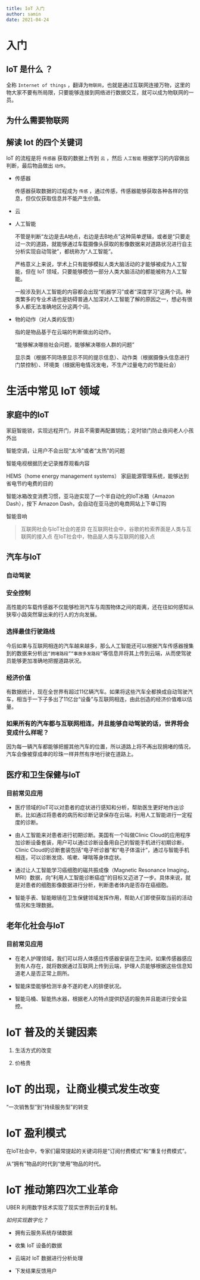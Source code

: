 ```yaml
title: IoT 入门
author: samin
date: 2021-04-24
```

# 入门

## IoT 是什么 ？

全称 `Internet of things` ，翻译为`物联网`，也就是通过互联网连接万物，这里的物大家不要有所局限，只要能够连接到网络进行数据交互，就可以成为物联网的一员。

## 为什么需要物联网

## 解读 Iot 的四个关键词

IoT 的流程是将 `传感器` 获取的数据上传到 `云` ，然后 `人工智能` 根据学习的内容做出判断，最后物品做出 `动作`。

- 传感器

    传感器获取数据的过程成为 `传感` ，通过传感，传感器能够获取各种各样的信息，但仅仅获取信息并不能产生价值。

- 云

- 人工智能

    不管是判断“左边是去A地点，右边是去B地点”这种简单逻辑，或者是“只要走过一次的道路，就能够通过车载摄像头获取的影像数据来对道路状况进行自主分析实现自动驾驶”，都统称为“人工智能”。
    
    严格意义上来说，学术上只有能够模拟人类大脑活动的才能够被成为人工智能，但在 IoT 领域，只要能够模仿一部分人类大脑活动的都能被称为人工智能。
    
    一般涉及到人工智能的内容都会出现“机器学习”或者“深度学习”这两个词。种类繁多的专业术语也是妨碍普通人加深对人工智能了解的原因之一，想必有很多人都无法准确地区分这两个词。

- 物的动作（对人类的反馈）
    
    指的是物品基于在云端的判断做出的动作。
  
    “能够解决哪些社会问题，能够解决哪些人群的问题”

    显示类（根据不同场景显示不同的提示信息）、动作类（根据摄像头信息进行门禁控制）、环境类（根据用电情况发电，不生产过量电力的节能社会）

# 生活中常见 IoT 领域

## 家庭中的IoT

家庭智能锁，实现远程开门，并且不需要再配置钥匙；定时锁门防止夜间老人小孩外出

智能空调，让用户不会出现“太冷”或者“太热”的问题

智能电视根据历史记录推荐观看内容

HEMS（home energy management systems） 家庭能源管理系统，能够达到省电节约电费的目的

智能冰箱改变消费习惯，亚马逊实现了一个半自动化的IoT冰箱（Amazon Dash），按下 Amazon Dash，会自动在亚马逊的电商网站上下单订购

智能音响

> 互联网社会与IoT社会的差异
> 在互联网社会中，谷歌的检索界面是人类与互联网的接入点
> 在IoT社会中，物品是人类与互联网的接入点

## 汽车与IoT

### 自动驾驶

### 安全控制

高性能的车载传感器不仅能够检测汽车与周围物体之间的距离，还在往如何感知从狭窄小路突然窜出来的行人的方向发展。

### 选择最佳行驶路线

今后如果与互联网相连的汽车越来越多，那么人工智能还可以根据汽车传感器搜集到的数据来分析出`“拥堵路段”“事故多发路段”`等信息并将其上传到云端，从而使驾驶员能够更加准确地把握道路状况。

### 经济价值

有数据统计，现在全世界有超过11亿辆汽车。如果将这些汽车全都换成自动驾驶汽车，相当于一下子多出了11亿台“设备”与互联网相连，由此创造的经济价值难以估量。

### 如果所有的汽车都与互联网相连，并且能够自动驾驶的话，世界将会变成什么样呢？

因为每一辆汽车都能够把握其他汽车的位置，所以道路上将不再出现拥堵的情况，汽车会像被穿成串的珍珠一样井然有序地行驶在道路上。

## 医疗和卫生保健与IoT

### 目前常见应用

- 医疗领域的IoT可以对患者的症状进行感知和分析，帮助医生更好地作出诊断。比如通过将患者的病历和诊断记录保存在云端，利用人工智能进行一定程度的诊断。

- 由人工智能来对患者进行初期诊断。美国有一个叫做Clinic Cloud的应用程序加诊断设备套装，用户可以通过诊断设备用自己的智能手机进行初期诊断，Clinic Cloud的诊断套装包括“电子听诊器”和“电子体温计”，通过与智能手机相连，可以诊断发烧、咳嗽、哮喘等身体症状。

- 通过让人工智能学习癌细胞的磁共振成像（Magnetic Resonance Imaging，MRI）数据，向“利用人工智能诊断癌症”的目标又迈进了一步。具体来说，就是对患者的细胞影像数据进行分析，判断患者体内是否存在癌细胞。

- 智能手表、智能眼镜在卫生保健领域发挥作用，帮助人们即使获取当前的活动情况和生理数据。

## 老年化社会与IoT

### 目前常见应用

- 在老人护理领域，我们可以将人体感应传感器安装在卫生间，如果传感器感应到有人存在，就将数据通过互联网上传到云端，护理人员能够根据这些信息知道老人是否正常上厕所。

- 智能床垫能够检测半身不遂的老人的排便状况。

- 智能马桶、智能热水器，根据老人的特点提供舒适的服务并且能进行安全监控。

# IoT 普及的关键因素

1. 生活方式的改变
   
2. 价格贵

# IoT 的出现，让商业模式发生改变

“一次销售型”到“持续服务型”的转变

# IoT 盈利模式

在IoT社会中，专家们最常提起的关键词将是“订阅付费模式”和“重复付费模式”。

从“拥有”物品的时代到“使用”物品的时代。

# IoT 推动第四次工业革命

UBER 利用数字技术实现了现实世界到云的复制。

*如何实现数字化？*

- 拥有云服务系统存储数据

- 收集 IoT 设备的数据

- 云端对 IoT 数据进行分析处理

- 下发结果反馈用户

